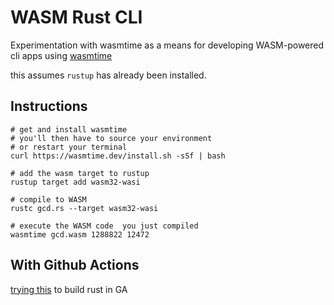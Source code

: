 # WASM Rust CLI
Experimentation with wasmtime as a means for developing WASM-powered cli apps using [wasmtime](https://docs.wasmtime.dev)

this assumes `rustup` has already been installed.


## Instructions
```
# get and install wasmtime
# you'll then have to source your environment
# or restart your terminal
curl https://wasmtime.dev/install.sh -sSf | bash

# add the wasm target to rustup
rustup target add wasm32-wasi

# compile to WASM
rustc gcd.rs --target wasm32-wasi

# execute the WASM code  you just compiled
wasmtime gcd.wasm 1288822 12472
```

## With Github Actions
[trying this](https://github.com/actions-rs/toolchain) to build rust in GA
